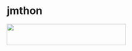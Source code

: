 # jmthon

<p align="left"><a href="https://heroku.com/deploy?template=https://github.com/nov124/roz"> <img src="https://img.shields.io/badge/Deploy%20To%20Heroku-purple?style=for-the-badge&logo=heroku" width="320" height="58.45"/></a></p>
